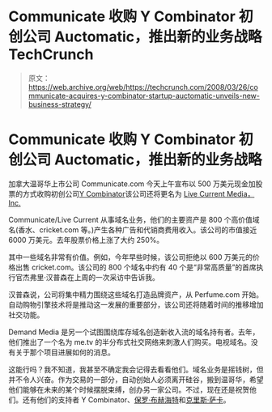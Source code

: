 # Communicate 收购 Y Combinator 初创公司 Auctomatic，推出新的业务战略 TechCrunch

> 原文：<https://web.archive.org/web/https://techcrunch.com/2008/03/26/communicate-acquires-y-combinator-startup-auctomatic-unveils-new-business-strategy/>

# Communicate 收购 Y Combinator 初创公司 Auctomatic，推出新的业务战略

加拿大温哥华上市公司 Communicate.com 今天上午宣布以 500 万美元现金加股票的方式收购初创公司[Y Combinator](https://web.archive.org/web/20230213151647/http://www.crunchbase.com/company/y-combinator)该公司还将更名为 [Live Current Media，Inc.](https://web.archive.org/web/20230213151647/http://www.livecurrent.com/)

Communicate/Live Current 从事域名业务，他们的主要资产是 800 个高价值域名(香水、cricket.com 等。)产生各种广告和代销商费用收入。该公司的市值接近 6000 万美元。去年股票价格上涨了大约 250%。

其中一些域名非常有价值。例如，今年早些时候，该公司拒绝以 600 万美元的价格出售 cricket.com。该公司的 800 个域名中约有 40 个是“非常高质量”的首席执行官杰弗里·汉普森在上周的一次采访中告诉我。

汉普森说，公司将集中精力围绕这些域名打造品牌资产，从 Perfume.com 开始。自动购物引擎技术将是推动这一发展的重要部分，该公司还将随着时间的推移增加社交功能。

Demand Media 是另一个试图围绕库存域名创造新收入流的域名持有者。去年，他们推出了一个名为 me.tv 的半分布式社交网络来刺激人们购买。电视域名。没有关于那个项目进展如何的消息。

这能行吗？我不知道，我甚至不确定我会记得去看看他们。域名业务是摇钱树，但并不令人兴奋。作为交易的一部分，自动创始人必须离开硅谷，搬到温哥华，希望他们能够在未来的某个时候摆脱束缚，创办另一家公司。不过，现在还是祝贺他们。还有他们的支持者 Y Combinator、[保罗·布赫海特](https://web.archive.org/web/20230213151647/http://www.crunchbase.com/person/paul-buchheit)和[克里斯·萨卡](https://web.archive.org/web/20230213151647/http://www.crunchbase.com/person/chris-sacca)。